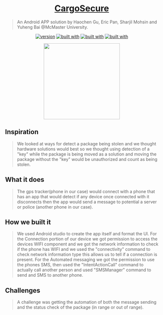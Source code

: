 <h1 align="center"><a href="https://github.com/Ghckodak/CargoSecure" target="_blank">CargoSecure</a></h1>

>An Android APP solution by Haochen Gu, Eric Pan, Sharjil Mohsin and Yuheng Bai @McMaster University.

<p align="center">
<a href="#"><img alt="version" src="https://img.shields.io/badge/Version-1.2.0-blue.svg?style=flat-square"/></a>
<a href="#"><img alt="built with" src="https://img.shields.io/badge/Google Maps-green.svg?style=flat-square"/></a>
<a href="#"><img alt="built with" src="https://img.shields.io/badge/Java-yellow.svg?style=flat-square"/></a>
<a href="#"><img alt="built with" src="https://img.shields.io/badge/Android Studio-pink.svg?style=flat-square"/></a>

</p>
<p align="center">
<img src="https://challengepost-s3-challengepost.netdna-ssl.com/photos/production/software_photos/000/752/073/datas/original.png" width="250"/>

## Inspiration
>We looked at ways for detect a package being stolen and we thought hardware solutions would best so we thought using detection of a "key" while the package is being moved as a solution and moving the package without the "key" would be unauthorized and count as being stolen.

## What it does
>The gps tracker(phone in our case) would connect with a phone that has an app that would detect if any device once connected with it disconnects then the app would send a message to potential a server or police (another phone in our case).

## How we built it
>We used Android studio to create the app itself and format the UI. For the Connection portion of our device we got permission to access the devices WIFI component and we got the network information to check if the phone has WIFI and we used the "connectivity" command to check network information type this allows us to tell if a connection is present. For the Automated messaging we got the permission to use the phones SMS, then used the "IntentActionCall" command to actually call another person and used "SMSManager" command to send and SMS to another phone.

## Challenges
>A challenge was getting the automation of both the message sending and the status check of the package (in range or out of range).
